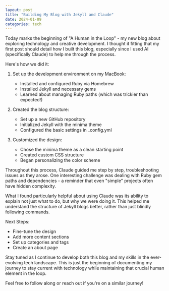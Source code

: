 ```yaml
---
layout: post
title: "Building My Blog with Jekyll and Claude"
date: 2024-01-09
categories: tech
---
```


Today marks the beginning of "A Human in the Loop" - my new blog about exploring technology and creative development. I thought it fitting that my first post should detail how I built this blog, especially since I used AI (specifically Claude) to help me through the process.

Here's how we did it:

1. Set up the development environment on my MacBook:
   - Installed and configured Ruby via Homebrew
   - Installed Jekyll and necessary gems
   - Learned about managing Ruby paths (which was trickier than expected!)

2. Created the blog structure:
   - Set up a new GitHub repository
   - Initialized Jekyll with the minima theme
   - Configured the basic settings in _config.yml

3. Customized the design:
   - Chose the minima theme as a clean starting point
   - Created custom CSS structure
   - Began personalizing the color scheme

Throughout this process, Claude guided me step by step, troubleshooting issues as they arose. One interesting challenge was dealing with Ruby gem paths and dependencies - a reminder that even "simple" projects often have hidden complexity.

What I found particularly helpful about using Claude was its ability to explain not just what to do, but why we were doing it. This helped me understand the structure of Jekyll blogs better, rather than just blindly following commands.

Next Steps:
- Fine-tune the design
- Add more content sections
- Set up categories and tags
- Create an about page

Stay tuned as I continue to develop both this blog and my skills in the ever-evolving tech landscape. This is just the beginning of documenting my journey to stay current with technology while maintaining that crucial human element in the loop.

Feel free to follow along or reach out if you're on a similar journey!
